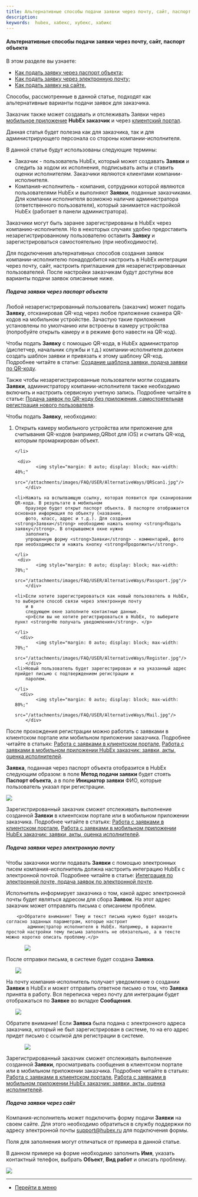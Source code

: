 ```yaml
---
title: Альтернативные способы подачи заявки через почту, сайт, паспорт объекта
description:
keywords:  hubex, хабекс, хубекс, хабикс
---
```


#### Альтернативные способы подачи заявки через почту, сайт, паспорт объекта
В этом разделе вы узнаете:
<html>
<meta charset="utf-8">
<ul>
    <li><a href="#passport">Как подать заявку через паспорт объекта;</a></li>
    <li><a href="#mail">Как подать заявку через электронную почту;</a></li>
    <li><a href="#website">Как подать заявку на сайте.</a></li>
</ul>
</html>

<body>
<p>Способы, рассмотренные в данной статье, подходят как альтернативные варианты подачи заявок для заказчика. </p>
<p>Заказчик также может создавать и отслеживать Заявки через <a
        href="https://wiki.hubex.ru/docs/FAQ/RU/user/CustomerApp.html">мобильное приложение</a> <strong>HubEx
    заказчик</strong> и через <a href="https://wiki.hubex.ru/docs/FAQ/RU/user/CustomerWeb.html">клиентский портал</a>.
</p>
<p>Данная статья будет полезна как для заказчика, так и для администрирующего персонала со стороны компании-исполнителя.</p>

<p>В данной статье будут использованы следующие термины:</p>
<ul>
    <li>Заказчик - пользователь HubEx, который может создавать <strong> Заявки</strong>  и следить за ходом их исполнения, подписывать
        акты и ставить оценки исполнителям. Заказчики являются клиентами компании-исполнителя.
    </li>
    <li>Компания-исполнитель - компания, сотрудники которой являются пользователями HubEx и выполняют <strong> Заявки</strong>, поданные
        заказчиками. Для компании исполнителя возможно наличие администратора (ответственного пользователя), который занимается настройкой HubEx
        (работает в панели администратора).
    </li>
</ul>

<p>Заказчики могут быть заранее зарегистрированы в HubEx через компанию-исполнителя. Но в некоторых случаях удобно предоставить  незарегистрированному пользователю оставить <strong>Заявку</strong> и зарегистрироваться самостоятельно (при необходимости).</p>

<p>Для подключения альтернативных способов создания заявок компании-исполнителю понадодобится настроить в HubEx
    интеграции через почту,
    сайт, настроить приглашения для незарегистрированных пользователей. После настройки заказчикам будут
    доступны все варианты подачи заявок описанные ниже.</p>
    

<h5 id="passport">Подача заявки через паспорт объекта</h5>
<p>Любой незарегистрированный пользователь (заказчик) может подать <strong>Заявку</strong>, отсканировав QR-код через
    любое приложение
    сканера
    QR-кодов на мобильном устройстве. Зачастую такие приложения установлены по умолчанию или встроены в камеру
    устройства (попробуйте открыть камеру и в режиме фото навести на QR-код). </p>


<p>Чтобы подать <strong>Заявку</strong> с помощью QR-кода, в HubEx администратор (диспетчер, начальник службы и т.д.)
    компании-исполнителя должен создать
    шаблон заявки и привязать к этому шаблону QR-код. Подробнее читайте в
    статье: <a href="https://wiki.hubex.ru/docs/FAQ/RU/user/CreatingTaskTemplates.html">Создание шаблона заявки, подача
        заявки по QR-коду</a>.</p>

<p>Также чтобы незарегистрированные пользователи могли создавать <strong>Заявки</strong>, администратору
    компании-исполнителя также
    необходимо включить и настроить сервисную учетную запись. Подробнее читайте в статье: <a
            href="https://wiki.hubex.ru/docs/FAQ/RU/user/SelfRegister.html#account">Подача заявок по QR-коду без
        приложения, самостоятельная регистрация нового пользователя</a>.</p>

<p>Чтобы подать <strong>Заявку</strong>, необходимо:</p>
<ol>
    <li>Открыть камеру мобильного устройства или приложение для считывания QR-кодов
        (например,QRbot для iOS) и считать QR-код, которым промаркирован объект.
       
    </li>

     <div>
            <img style="margin: 0 auto; display: block; max-width: 40%;"
                 src="/attachments/images/FAQ/USER/AlternativeWays/QRScan1.jpg"/>
        </div>

    <li>Нажать на вспылвающую ссылку, которая появится при сканировании QR-кода. В результате в мобильном
        браузере будет открыт паспорт объекта. В паспорте отображается основная информация по объекту (название,
        фото, класс, адрес и т.д.). Для создания <strong>Заявки</strong> необходимо нажать кнопку <strong>Подать заявку</strong>. В открывшемся окне нужно
        заполнить
        упрощенную форму <strong>Заявки</strong> - комментарий, фото при необходимости и нажать кнопку <strong>Продолжить</strong>.
       
    </li>
     <div>
            <img style="margin: 0 auto; display: block; max-width: 70%;"
                 src="/attachments/images/FAQ/USER/AlternativeWays/Passport.jpg"/>
        </div>

    <li>Если хотите зарегистрироваться как новый пользователь в HubEx, то выберите способ связи через электронную почту
        и в
        следующем окне заполните контактные данные.
        <p>Если вы не хотите регистрироваться в HubEx, то выберите пункт <strong>Не получать уведомления</strong>. </p>
      
    </li>
      <div>
            <img style="margin: 0 auto; display: block; max-width: 70%;"
                 src="/attachments/images/FAQ/USER/AlternativeWays/Register.jpg"/>
        </div>
    <li>Новый пользователь будет зарегестрирован и на указанный адрес прийдет письмо с подтверждением регистрации и
        паролем.
      
    </li>
      <div>
            <img style="margin: 0 auto; display: block; max-width: 80%;"
                 src="/attachments/images/FAQ/USER/AlternativeWays/Mail.jpg"/>
        </div>
</ol>

<p>После прохождения регистрации можно работать с заявками в клиентском портале или мобильном приложении заказчика.
    Подробнее
    читайте в статьях: <a href="https://wiki.hubex.ru/docs/FAQ/RU/user/CustomerWeb.html">Работа с заявками в клиентском
        портале</a>, <a href="https://wiki.hubex.ru/docs/FAQ/RU/user/CustomerApp.html">Работа с заявками в мобильном
        приложении HubEx заказчик: заявки, акты, оценка исполнителей</a>.</p>

<p><strong>Заявка</strong>, поданная через паспорт объекта отобразится в HubEx следующим образом: в поле <strong>Метод подачи заявки</strong> будет стоять
    <strong>Паспорт объекта</strong>, а в поле <strong>Инициатор заявки</strong> ФИО, которые пользователь указал при регистрации. </p>
<div>
    <img style="margin: 0 auto; display: block; max-width: 100%;"
         src="/attachments/images/FAQ/USER/AlternativeWays/TicketWeb.jpg"/>
</div>

<p>Зарегистрированный заказчик сможет отслеживать выполнение созданной <strong>Заявки</strong> в клиентском портале или в мобильном приложении заказчика. Подробнее читайте в статьях: <a href="https://wiki.hubex.ru/docs/FAQ/RU/user/CustomerWeb.html">Работа с заявками в клиентском портале</a>, <a href="https://wiki.hubex.ru/docs/FAQ/RU/user/CustomerApp.html">Работа с заявками в мобильном приложении HubEx заказчик: заявки, акты, оценка исполнителей</a>.</p>

<h5 id="mail">Подача заявки через электронную почту</h5>
<p>Чтобы заказчики могли подавать <strong>Заявки</strong> с помощью электронных писем компания-исполнитель должна настроить интеграцию
    HubEx с электронной
    почтой. Подробнее читайте в статье: <a href="https://wiki.hubex.ru/docs/FAQ/RU/admin/TicketMail.html">Интеграция по
        электронной почте, подача заявок по электронной почте</a>.</p>
<p>Исполнитель информирует заказчика о том, какой адрес электронной почты будет являться адресом для сбора <strong>Заявок</strong>. На
    этот адрес заказчик может отправлять письма с описанием проблем. </p>

        <p>Обратите внимание! Тему и текст письма нужно будет вводить согласно заданных параметрам, которые настроит
            администратор исполнителя в HubEx. Например, в варианте простой настройки тему письма заполнять не обязательно, а в тексте можно коротко описать проблему.</p>


<div>
    <img style="margin: 0 auto; display: block; max-width: 80%;"
         src="/attachments/images/FAQ/USER/AlternativeWays/Mail3.jpg"/>
</div>

<p>После отправки письма, в системе будет создана <strong>Заявка</strong>.</p>

<div>
    <img style="margin: 0 auto; display: block; max-width: 90%;"
         src="/attachments/images/FAQ/USER/AlternativeWays/TicketWeb2.jpg"/>
</div>
<p>На почту компания-исполнитель получает уведомление о 
    создании <strong>Заявки</strong> в HubEx и может отправить ответное письмо о том, что <strong>Заявка</strong> принята в работу. Вся переписка через почту для интеграции будет отображаться по <strong>Заявке</strong> во вкладке <strong>Сообщения</strong>. </p>
    <div>
    <img style="margin: 0 auto; display: block; max-width: 90%;"
         src="/attachments/images/FAQ/USER/AlternativeWays/Chat.jpg"/>
</div>

<p>Обратите внимание! Если <strong>Заявка</strong> была подана с электронного адреса заказчика, который не был
    зарегистрирован в
    системе, то на его адрес придет письмо с ссылкой для регистрации в системе.</p>
<div>
    <img style="margin: 0 auto; display: block; max-width: 80%;"
         src="/attachments/images/FAQ/USER/AlternativeWays/Mail2.jpg"/>
</div>

<p>Зарегистрированный заказчик сможет отслеживать выполнение созданной <strong>Заявки</strong>, просматривать сообщения в клиентском портале или в мобильном приложении заказчика. Подробнее читайте в статьях: <a href="https://wiki.hubex.ru/docs/FAQ/RU/user/CustomerWeb.html">Работа с заявками в клиентском портале</a>, <a href="https://wiki.hubex.ru/docs/FAQ/RU/user/CustomerApp.html">Работа с заявками в мобильном приложении HubEx заказчик: заявки, акты, оценка исполнителей</a>.</p>

<h5 id="website">Подача заявки через сайт</h5>
<p>Компания-исполнитель может подключить форму подачи <strong>Заявки</strong> на своем сайте. Для этого необходимо обратиться в службу
    поддержки по адресу электронной почты <a href="mailto:support@hubex.ru" target="_blank" rel="noopener">
        support@hubex.ru</a> для подключения формы.</p>

<p>Поля для заполнения могут отличаться от примера в данной статье. </p>
<p>В данном примере на форме необходимо заполнить <strong>Имя</strong>, указать контактный телефон, выбрать <strong>Объект</strong>, <strong>Вид работ</strong> и описать
    проблему.</p>

<div>
    <img style="margin: 0 auto; display: block; max-width: 100%;"
         src="/attachments/images/FAQ/USER/AlternativeWays/WebSite.png"/>
</div>

</body>


____
- [Перейти в меню](http://wiki.hubex.ru)
